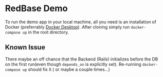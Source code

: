
# RedBase Demo

To run the demo app in your local machine, all you need is an installation of Docker (preferrably [Docker Desktop](https://www.docker.com/products/docker-desktop/)). After cloning simply run `docker-compose up` in the root directory.



## Known Issue  

There maybe an off chance that the Backend (Rails) initializes before the DB on the first run(even though `depends_on` is explicitly set). Re-running `docker-compose up` should fix it ( or maybe a couple times...)
